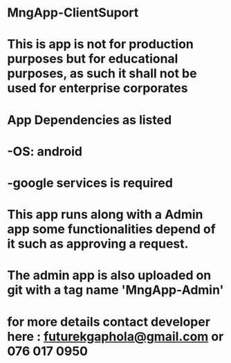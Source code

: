 # MngApp-ClientSuport
# This is app is not for production purposes but for educational purposes, as such it shall not be used for enterprise corporates

# App Dependencies as listed
# -OS: android
# -google services is required

# This app runs along with a Admin app some functionalities depend of it such as approving a request.
# The admin app is also uploaded on git with a tag name 'MngApp-Admin'

# for more details contact developer here : futurekgaphola@gmail.com or 076 017 0950
